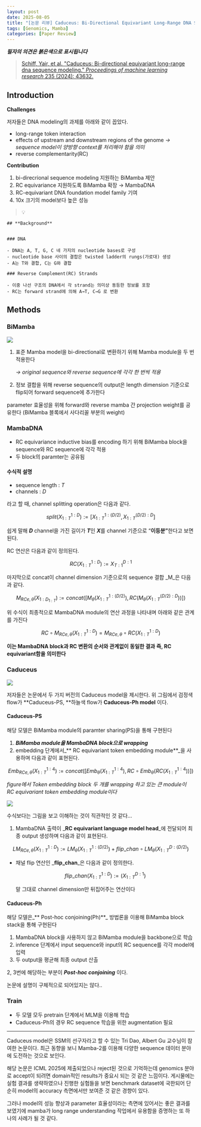 ```yaml
---
layout: post
date: 2025-08-05
title: "[논문 리뷰] Caduceus: Bi-Directional Equivariant Long-Range DNA Sequence Modeling"
tags: [Genomics, Mamba]
categories: [Paper Review]
---
```


<span class="notion-red">_**필자의 의견은 붉은색으로 표시됩니다**_</span>


> [Schiff, Yair, et al. "Caduceus: Bi-directional equivariant long-range dna sequence modeling." ](https://pmc.ncbi.nlm.nih.gov/articles/PMC12189541/)[_Proceedings of machine learning research_](https://pmc.ncbi.nlm.nih.gov/articles/PMC12189541/)[ 235 (2024): 43632.](https://pmc.ncbi.nlm.nih.gov/articles/PMC12189541/)



## Introduction


**Challenges**


저자들은 DNA modeling의 과제를 아래와 같이 꼽았다.

- long-range token interaction
- effects of upstream and downstream regions of the genome 
_→ sequence model이 양방향 context를 처리해야 함을 의미_
- reverse complementarity(RC)

**Contribution**

1. bi-direcrional sequence modeling 지원하는 BiMamba 제안
1. RC equivariance 지원하도록 BiMamba 확장 → MambaDNA
1. RC-equivariant DNA foundation model family 기여
1. 10x 크기의 model보다 높은 성능

> 💡 


	## **Background**


	### DNA

	- DNA는 A, T, G, C 네 가지의 nucleotide bases로 구성
	- nucleotide base 사이의 결합은 twisted ladder의 rungs(가로대) 생성
	- A는 T와 결합, C는 G와 결합

	### Reverse Complement(RC) Strands

	- 이중 나선 구조의 DNA에서 각 strand는 의미상 동등한 정보를 포함
	- RC는 forward strand에 의해 A→T, C→G 로 변환


## Methods



### BiMamba


![](https://prod-files-secure.s3.us-west-2.amazonaws.com/542b861c-36a8-4051-84e5-8804b6728dba/2c247d59-7815-4980-99f0-8f0d21f445a7/image.png?X-Amz-Algorithm=AWS4-HMAC-SHA256&X-Amz-Content-Sha256=UNSIGNED-PAYLOAD&X-Amz-Credential=ASIAZI2LB4666A67MYGY%2F20251005%2Fus-west-2%2Fs3%2Faws4_request&X-Amz-Date=20251005T170104Z&X-Amz-Expires=3600&X-Amz-Security-Token=IQoJb3JpZ2luX2VjENz%2F%2F%2F%2F%2F%2F%2F%2F%2F%2FwEaCXVzLXdlc3QtMiJGMEQCIHn5i5GkqrddDdY%2Fctp8RwLErnm3uZ7PU0RexaXvgjT5AiBZjOi8Aa502Lo6wBRvAwb9OEWT%2BBnJs3AXTL3SXHnpayr%2FAwh0EAAaDDYzNzQyMzE4MzgwNSIMuo28cQx61gnkVajvKtwDKYNKH5p7c6BGdKTIn2O8ksglkx9U13H2Dm2f1mc0opRjAYQ7Fi%2FQWjZh2lNq%2B8kmnFkB2pm7Vr26AIl7hNDxftdYQKopGAjtF6of46fXSmYhldXjTiwzqjcAb7eOqN0AFYnADskjTW%2FsEJI9HQoVqeCkBKj2pJhsy5uSDAHnry%2Fo%2BT3kyjqoFmTJSN%2FKeXl2yoYaW5hMbT5Jxc6KDmYomf3EiqIL9tG9qHfDNyY6TkgTAZciHOpeyR7%2B1olT0hkwLgYvBvV%2FqHEStI37PwsU9KYG6MEOJWUK8CjQeO%2BGTmxS7shn%2Fw8%2BfDyCvOK6ZkXDAf346l2wXYCVf%2FC8Qroa1p9zBb4TJ7j0%2BWh%2FHNppDOaxvsmWG%2FGLl1AF4oUiI4nHVY2V%2BCkXGvm2N7PZj0pxOK%2Bk%2FanUyL3U1K6p6QIy6uo%2F%2BalAEEQwHOUoK54wD0gk8E5DEqaFIzfqaNCcUViOif2yulpiXcV66wvqbrUvQpiVlig8pXQKgS%2BQm61iZEKV1Ipli4hU6bVwNHc92OUhC3iMGhWsogkTFNneehmVRHnWfMza7ICHoTy9navIGikbwGN7RZd8UrEbOTIIbVFc4raeqom1iS%2F%2Fx6TLax4MHsuxY5FAnpDhKX6Z6wgwsaiJxwY6pgGfPX0CxPuCP3%2FLTTpJHRNxRk7HkdcvKchxT67C%2FeGkdRvrEZa6m2KqGBO%2FDnttgTJXbq5KmYyfCl3CzKhuF3SzBXREtxCj89%2FKz2EOj2enwT3713zD6Gq97ldIUtKr7ill%2Bf1ghBMCWLhFfjWUBM7q%2BWG%2FG4Ub6qRPCNBFxGBCdPGGLCgAlvK1TIcKBVlUoRzVc8T9TaHufFNkD0WbB6N6PoI7KDJ0&X-Amz-Signature=28112f3fd5b0cceaf4c1d8c5f69242422d3176bc0bcdb25e51e6cf49df17b021&X-Amz-SignedHeaders=host&x-amz-checksum-mode=ENABLED&x-id=GetObject)

1. 표준 Mamba model을 bi-directional로 변환하기 위해 Mamba module을 두 번 적용한다

	_→ original sequence와 reverse sequence에 각각 한 번씩 적용_

1. 정보 결합을 위해 reverse sequence의 output은 length dimension 기준으로 flip되어 forward sequence에 추가한다

parameter 효율성을 위해 forward와 reverse mamba 간 projection weight를 공유한다 (BiMamba 블록에서 사다리꼴 부분의 weight)



### MambaDNA

- RC equivariance inductive bias를 encoding 하기 위해 BiMamba block을 sequence와 RC sequence에 각각 적용
- 두 block의 paramter는 공유됨


#### 수식적 설명

- sequence length : _T_
- channels : _D_

라고 할 때,  channel splitting operation은 다음과 같다.


$$
split(X^{1:D}_{1:T}):=[X^{1:(D/2)}_{1:T},X^{(D/2):D}_{1:T}]
$$


<span class="notion-red">쉽게 말해 </span><span class="notion-red">_**D**_</span><span class="notion-red"> channel을 가진 길이가 </span><span class="notion-red">_**T**_</span><span class="notion-red">인 </span><span class="notion-red">_**X**_</span><span class="notion-red">를 channel 기준으로 “</span><span class="notion-red">**이등분”**</span><span class="notion-red">한다고 보면 된다.</span>


RC 연산은 다음과 같이 정의된다.


$$
RC(X^{1:D}_{1:T}):=X^{D:1}_{T:1}
$$


마지막으로 concat이 channel dimension 기준으로의 sequence 결합 _M_은 다음과 같다.


$$
M_{RCe,\theta}(X_{1:D_{1:T}}):=concat([M_{\theta}(X^{1:(D/2)}_{1:T}),RC(M_{\theta}(X^{(D/2):D}_{1:T}))])
$$


위 수식이 최종적으로 MambaDNA module의 연산 과정을 나타내며 아래와 같은 관계를 가진다


$$
RC\circ M_{RCe,\theta}(X^{1:D}_{1:T}) = M_{RCe,\theta} \circ RC(X^{1:D}_{1:T})
$$


**이는 MambaDNA block과 RC 변환의 순서와 관계없이 동일한 결과 즉, RC equivariant함을 의미한다**



### Caduceus


![](https://prod-files-secure.s3.us-west-2.amazonaws.com/542b861c-36a8-4051-84e5-8804b6728dba/f94a60d7-8145-473b-aef9-7c68d3ec604a/image.png?X-Amz-Algorithm=AWS4-HMAC-SHA256&X-Amz-Content-Sha256=UNSIGNED-PAYLOAD&X-Amz-Credential=ASIAZI2LB4666A67MYGY%2F20251005%2Fus-west-2%2Fs3%2Faws4_request&X-Amz-Date=20251005T170104Z&X-Amz-Expires=3600&X-Amz-Security-Token=IQoJb3JpZ2luX2VjENz%2F%2F%2F%2F%2F%2F%2F%2F%2F%2FwEaCXVzLXdlc3QtMiJGMEQCIHn5i5GkqrddDdY%2Fctp8RwLErnm3uZ7PU0RexaXvgjT5AiBZjOi8Aa502Lo6wBRvAwb9OEWT%2BBnJs3AXTL3SXHnpayr%2FAwh0EAAaDDYzNzQyMzE4MzgwNSIMuo28cQx61gnkVajvKtwDKYNKH5p7c6BGdKTIn2O8ksglkx9U13H2Dm2f1mc0opRjAYQ7Fi%2FQWjZh2lNq%2B8kmnFkB2pm7Vr26AIl7hNDxftdYQKopGAjtF6of46fXSmYhldXjTiwzqjcAb7eOqN0AFYnADskjTW%2FsEJI9HQoVqeCkBKj2pJhsy5uSDAHnry%2Fo%2BT3kyjqoFmTJSN%2FKeXl2yoYaW5hMbT5Jxc6KDmYomf3EiqIL9tG9qHfDNyY6TkgTAZciHOpeyR7%2B1olT0hkwLgYvBvV%2FqHEStI37PwsU9KYG6MEOJWUK8CjQeO%2BGTmxS7shn%2Fw8%2BfDyCvOK6ZkXDAf346l2wXYCVf%2FC8Qroa1p9zBb4TJ7j0%2BWh%2FHNppDOaxvsmWG%2FGLl1AF4oUiI4nHVY2V%2BCkXGvm2N7PZj0pxOK%2Bk%2FanUyL3U1K6p6QIy6uo%2F%2BalAEEQwHOUoK54wD0gk8E5DEqaFIzfqaNCcUViOif2yulpiXcV66wvqbrUvQpiVlig8pXQKgS%2BQm61iZEKV1Ipli4hU6bVwNHc92OUhC3iMGhWsogkTFNneehmVRHnWfMza7ICHoTy9navIGikbwGN7RZd8UrEbOTIIbVFc4raeqom1iS%2F%2Fx6TLax4MHsuxY5FAnpDhKX6Z6wgwsaiJxwY6pgGfPX0CxPuCP3%2FLTTpJHRNxRk7HkdcvKchxT67C%2FeGkdRvrEZa6m2KqGBO%2FDnttgTJXbq5KmYyfCl3CzKhuF3SzBXREtxCj89%2FKz2EOj2enwT3713zD6Gq97ldIUtKr7ill%2Bf1ghBMCWLhFfjWUBM7q%2BWG%2FG4Ub6qRPCNBFxGBCdPGGLCgAlvK1TIcKBVlUoRzVc8T9TaHufFNkD0WbB6N6PoI7KDJ0&X-Amz-Signature=2e539ed41805624695392b3a481048e765eb99da57cefc36ac1cb10bc9ca7114&X-Amz-SignedHeaders=host&x-amz-checksum-mode=ENABLED&x-id=GetObject)


저자들은 논문에서 두 가지 버전의 Caduceus model을 제시한다. 위 그림에서 검정색 flow가 **Caduceus-PS, **하늘색 flow가 **Caduceus-Ph model** 이다.



#### Caduceus-PS


해당 모델은 BiMamba module의 paramter sharing(PS)을 통해 구현된다

1. _**BiMamba module을 MambaDNA block으로 wrapping**_
1. embedding 단계에서_** RC equivariant token embedding module**_을 사용하며 다음과 같이 표현된다.

$$
Emb_{RCe,\theta}(X^{1:4}_{1:T}):=concat([Emb_{\theta}(X^{1:4}_{1:T}),RC \circ Emb_{\theta}(RC(X^{1:4}_{1:T}))])
$$


_figure에서 Token embedding block 두 개를 wrapping 하고 있는 큰 module이 RC equivariant token embedding module이다_


![](https://prod-files-secure.s3.us-west-2.amazonaws.com/542b861c-36a8-4051-84e5-8804b6728dba/b175e4da-71eb-4e91-8c23-a06dabe673c9/image.png?X-Amz-Algorithm=AWS4-HMAC-SHA256&X-Amz-Content-Sha256=UNSIGNED-PAYLOAD&X-Amz-Credential=ASIAZI2LB4666A67MYGY%2F20251005%2Fus-west-2%2Fs3%2Faws4_request&X-Amz-Date=20251005T170104Z&X-Amz-Expires=3600&X-Amz-Security-Token=IQoJb3JpZ2luX2VjENz%2F%2F%2F%2F%2F%2F%2F%2F%2F%2FwEaCXVzLXdlc3QtMiJGMEQCIHn5i5GkqrddDdY%2Fctp8RwLErnm3uZ7PU0RexaXvgjT5AiBZjOi8Aa502Lo6wBRvAwb9OEWT%2BBnJs3AXTL3SXHnpayr%2FAwh0EAAaDDYzNzQyMzE4MzgwNSIMuo28cQx61gnkVajvKtwDKYNKH5p7c6BGdKTIn2O8ksglkx9U13H2Dm2f1mc0opRjAYQ7Fi%2FQWjZh2lNq%2B8kmnFkB2pm7Vr26AIl7hNDxftdYQKopGAjtF6of46fXSmYhldXjTiwzqjcAb7eOqN0AFYnADskjTW%2FsEJI9HQoVqeCkBKj2pJhsy5uSDAHnry%2Fo%2BT3kyjqoFmTJSN%2FKeXl2yoYaW5hMbT5Jxc6KDmYomf3EiqIL9tG9qHfDNyY6TkgTAZciHOpeyR7%2B1olT0hkwLgYvBvV%2FqHEStI37PwsU9KYG6MEOJWUK8CjQeO%2BGTmxS7shn%2Fw8%2BfDyCvOK6ZkXDAf346l2wXYCVf%2FC8Qroa1p9zBb4TJ7j0%2BWh%2FHNppDOaxvsmWG%2FGLl1AF4oUiI4nHVY2V%2BCkXGvm2N7PZj0pxOK%2Bk%2FanUyL3U1K6p6QIy6uo%2F%2BalAEEQwHOUoK54wD0gk8E5DEqaFIzfqaNCcUViOif2yulpiXcV66wvqbrUvQpiVlig8pXQKgS%2BQm61iZEKV1Ipli4hU6bVwNHc92OUhC3iMGhWsogkTFNneehmVRHnWfMza7ICHoTy9navIGikbwGN7RZd8UrEbOTIIbVFc4raeqom1iS%2F%2Fx6TLax4MHsuxY5FAnpDhKX6Z6wgwsaiJxwY6pgGfPX0CxPuCP3%2FLTTpJHRNxRk7HkdcvKchxT67C%2FeGkdRvrEZa6m2KqGBO%2FDnttgTJXbq5KmYyfCl3CzKhuF3SzBXREtxCj89%2FKz2EOj2enwT3713zD6Gq97ldIUtKr7ill%2Bf1ghBMCWLhFfjWUBM7q%2BWG%2FG4Ub6qRPCNBFxGBCdPGGLCgAlvK1TIcKBVlUoRzVc8T9TaHufFNkD0WbB6N6PoI7KDJ0&X-Amz-Signature=7e8d2fd7f8a6ba0261a9ad1f03e13bd2ba891ca44871dfedfa020f70b8a7e151&X-Amz-SignedHeaders=host&x-amz-checksum-mode=ENABLED&x-id=GetObject)


<span class="notion-red">수식보다는 그림을 보고 이해하는 것이 직관적인 것 같다…</span>

1. MambaDNA 출력이 _**RC equivariant language model head**_에 전달되어 최종 output 생성하며 다음과 같이 표현된다.

$$
LM_{RCe,\theta}(X^{1:D}_{1:T}):= LM_{\theta}(X^{1:(D/2)}_{1:T})+flip\_chan\circ LM_{\theta}(X^{D:(D/2)}_{1:T})
$$

- 채널 flip 연산인 _**flip\_chan**_은 다음과 같이 정의한다.

	$$
	flip\_chan(X^{1:D}_{1:T}):=(X^{D:1}_{1:T})
	$$


	말 그대로 channel dimension만 뒤집어주는 연산이다



#### Caduceus-Ph


해당 모델은_** Post-hoc conjoining(Ph)**_ 방법론을 이용해 BiMamba block stack을 통해 구현된다

1. MambaDNA block을 사용하지 않고 BiMamba module을 backbone으로 학습
1. inference 단계에서 input sequence와 input의 RC sequence를 각각 model에 입력
1. 두 output을 평균해 최종 output 산출

2, 3번에 해당하는 부분이 _**Post-hoc conjoining**_ 이다.


<span class="notion-red">논문에 설명이 구체적으로 되어있지는 않다..</span>



### Train

- 두 모델 모두 pretrain 단계에서 MLM을 이용해 학습
- Caduceus-Ph의 경우 RC sequence 학습을 위한 augmentation 필요

---


<span class="notion-red">Caduceus model은 SSM의 선구자라고 할 수 있는 Tri Dao, Albert Gu 교수님이 참여한 논문이다. 최근 동향을 보니 Mamba-2를 이용해 다양한 sequence 데이터 분야에 도전하는 것으로 보인다.</span>


<span class="notion-red">해당 논문은 ICML 2025에 제출되었으나 reject된 것으로 기억하는데 genomics 분야로 accept이 되려면 domain적인 results가 중요시 되는 것 같은 느낌이다. 게시물에는 실험 결과를 생략하였으나 진행한 실험들을 보면 benchmark dataset에 국한되어 단순히 model의 accuracy 측면에서만 보여준 것 같은 경향이 있다.</span>


<span class="notion-red">그러나 model의 성능 향상과 parameter 효율성이라는 측면에 있어서는 좋은 결과를 보였기에 mamba가 long range understanding 작업에서 유용함을 증명하는 또 하나의 사례가 될 것 같다.</span>

